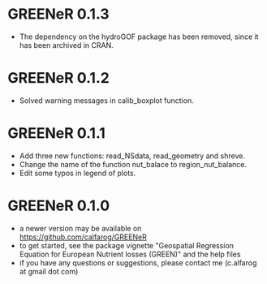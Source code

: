 # GREENeR 0.1.3

* The dependency on the hydroGOF package has been removed, since it has been 
archived in CRAN.

# GREENeR 0.1.2

* Solved warning messages in calib_boxplot function.

# GREENeR 0.1.1

* Add three new functions: read_NSdata, read_geometry and shreve.
* Change the name of the function nut_balace to region_nut_balance.
* Edit some typos in legend of plots.

# GREENeR 0.1.0

* a newer version may be available on https://github.com/calfarog/GREENeR
* to get started, see the package vignette "Geospatial Regression Equation for 
European Nutrient losses (GREEN)" and the help files
* if you have any questions or suggestions, please contact me (c.alfarog at 
gmail dot com)
